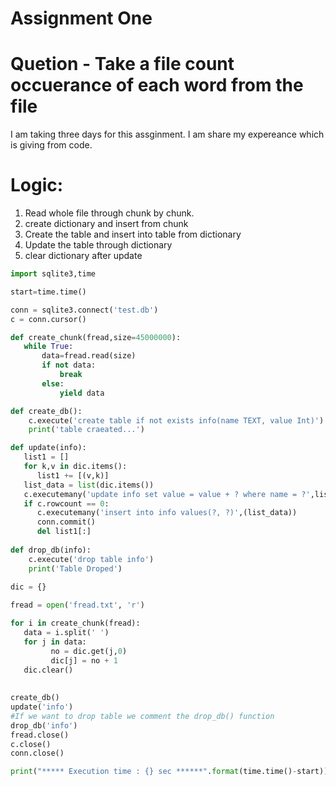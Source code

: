 # Assignment One
# Quetion - Take a file count occuerance of each word from the file
I am taking three days for this assginment. I am share my expereance which is giving from code.

# Logic:
1. Read whole file through chunk by chunk.
2. create dictionary and insert from chunk
3. Create the table and insert into table from dictionary
4. Update the table through dictionary
5. clear dictionary after update
```python
import sqlite3,time

start=time.time()

conn = sqlite3.connect('test.db')
c = conn.cursor()

def create_chunk(fread,size=45000000):
   while True:
       data=fread.read(size)
       if not data:
           break
       else:
           yield data

def create_db():
    c.execute('create table if not exists info(name TEXT, value Int)')
    print('table craeated...')

def update(info):
   list1 = []
   for k,v in dic.items():
      list1 += [(v,k)]
   list_data = list(dic.items())
   c.executemany('update info set value = value + ? where name = ?',list1)
   if c.rowcount == 0:
      c.executemany('insert into info values(?, ?)',(list_data))
      conn.commit()
      del list1[:]
       
def drop_db(info):
    c.execute('drop table info')
    print('Table Droped')
       
dic = {}

fread = open('fread.txt', 'r')

for i in create_chunk(fread):
   data = i.split(' ')
   for j in data:
         no = dic.get(j,0)
         dic[j] = no + 1
   dic.clear()
         
         
create_db()
update('info')
#If we want to drop table we comment the drop_db() function
drop_db('info')
fread.close()
c.close()
conn.close()

print("***** Execution time : {} sec ******".format(time.time()-start))
```
